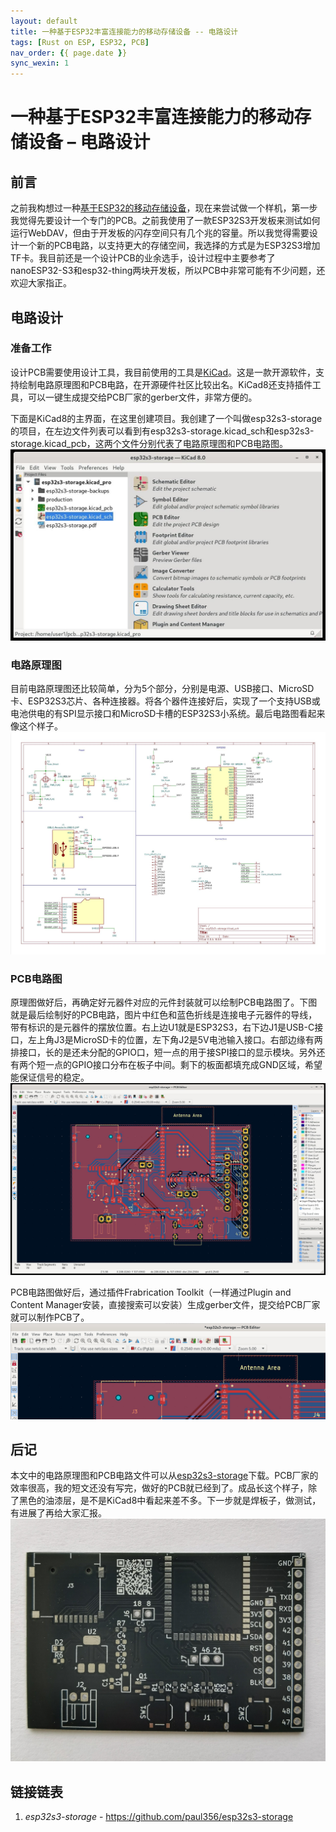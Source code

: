 ```yaml
---
layout: default
title: 一种基于ESP32丰富连接能力的移动存储设备 -- 电路设计
tags: [Rust on ESP, ESP32, PCB]
nav_order: {{ page.date }}
sync_wexin: 1
---
```



# 一种基于ESP32丰富连接能力的移动存储设备 &#x2013; 电路设计


## 前言

之前我构想过一种[基于ESP32的移动存储设备](https://paul356.github.io/2024/10/31/mobile-storage.html)，现在来尝试做一个样机，第一步我觉得先要设计一个专门的PCB。之前我使用了一款ESP32S3开发板来测试如何运行WebDAV，但由于开发板的闪存空间只有几个兆的容量。所以我觉得需要设计一个新的PCB电路，以支持更大的存储空间，我选择的方式是为ESP32S3增加TF卡。我目前还是一个设计PCB的业余选手，设计过程中主要参考了nanoESP32-S3和esp32-thing两块开发板，所以PCB中非常可能有不少问题，还欢迎大家指正。


## 电路设计


### 准备工作

设计PCB需要使用设计工具，我目前使用的工具是[KiCad](https://www.kicad.org/)。这是一款开源软件，支持绘制电路原理图和PCB电路，在开源硬件社区比较出名。KiCad8还支持插件工具，可以一键生成提交给PCB厂家的gerber文件，非常方便的。

下面是KiCad8的主界面，在这里创建项目。我创建了一个叫做esp32s3-storage的项目，在左边文件列表可以看到有esp32s3-storage.kicad\_sch和esp32s3-storage.kicad\_pcb，这两个文件分别代表了电路原理图和PCB电路图。 ![img](/images/kicad8-main-window.jpg)


### 电路原理图

目前电路原理图还比较简单，分为5个部分，分别是电源、USB接口、MicroSD卡、ESP32S3芯片、各种连接器。将各个器件连接好后，实现了一个支持USB或电池供电的有SPI显示接口和MicroSD卡槽的ESP32S3小系统。最后电路图看起来像这个样子。 ![img](/images/esp32-storage-sch.jpg)


### PCB电路图

原理图做好后，再确定好元器件对应的元件封装就可以绘制PCB电路图了。下图就是最后绘制好的PCB电路，图片中红色和蓝色折线是连接电子元器件的导线，带有标识的是元器件的摆放位置。右上边U1就是ESP32S3，右下边J1是USB-C接口，左上角J3是MicroSD卡的位置，左下角J2是5V电池输入接口。右部边缘有两排接口，长的是还未分配的GPIO口，短一点的用于接SPI接口的显示模块。另外还有两个短一点的GPIO接口分布在板子中间。剩下的板面都填充成GND区域，希望能保证信号的稳定。 ![img](/images/esp32-storage-pcb.jpg)

PCB电路图做好后，通过插件Frabrication Toolkit（一样通过Plugin and Content Manager安装，直接搜索可以安装）生成gerber文件，提交给PCB厂家就可以制作PCB了。 ![img](/images/export-production-files.jpg)


## 后记

本文中的电路原理图和PCB电路文件可以从[esp32s3-storage](https://github.com/paul356/esp32s3-storage)下载。PCB厂家的效率很高，我的短文还没有写完，做好的PCB就已经到了。成品长这个样子，除了黑色的油漆层，是不是KiCad8中看起来差不多。下一步就是焊板子，做测试，有进展了再给大家汇报。 ![img](/images/esp32-storage-real-pcb.jpg)


## 链接链表

1.  *esp32s3-storage* - <https://github.com/paul356/esp32s3-storage>
